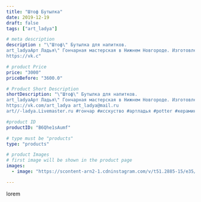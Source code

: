 ```yaml
---
title: "Штоф Бутылка"
date: 2019-12-19
draft: false
tags: ["art_ladya"]

# meta description
description : "\"Штоф\" Бутылка для напитков. 
art_ladyaАрт Ладья\" Гончарная мастерская в Нижнем Новгороде. Изготовление керамики и мастер//-классы по обучению. 
https://vk.c"

# product Price
price: "3000"
priceBefore: "3600.0"

# Product Short Description
shortDescription: "\"Штоф\" Бутылка для напитков. 
art_ladyaАрт Ладья\" Гончарная мастерская в Нижнем Новгороде. Изготовление керамики и мастер//-классы по обучению. 
https://vk.com/art_ladya art_ladya@mail.ru 
art//-ladya.Livemaster.ru #гончар #исскуство #артладья #potter #керамикадляинтерьера #керамикаручнаяработа #гончарнаямастерская #керамиканазаказ #handmade  #керамика #гончарнаяпосуда #эксклюзивнаякерамика #painter #dishes #ceramicar #подарки #claygoods #restaurant #earthenware #ceramic #design #bottle #нижнийновгород #юбилей #decanter #ceramicart #бутылка #штоф #clay #авторскаякерамика"

#product ID
productID: "B6Qhe1sAumf"

# type must be "products"
type: "products"

# product Images
# first image will be shown in the product page
images:
  - image: "https://scontent-arn2-1.cdninstagram.com/v/t51.2885-15/e35/75300044_1236489556534774_5519670300019522912_n.jpg?tp=1&_nc_ht=scontent-arn2-1.cdninstagram.com&_nc_cat=110&_nc_ohc=S4ugOaYbwyIAX9q8vQ2&ccb=7-4&oh=547f534b2d00654310b22ccb0cfd7369&oe=60856FB6&_nc_sid=86f79a&ig_cache_key=MjIwMjQwNzQ3MjU1MDA0NjExMQ%3D%3D.2-ccb7-4"

---
```

lorem
